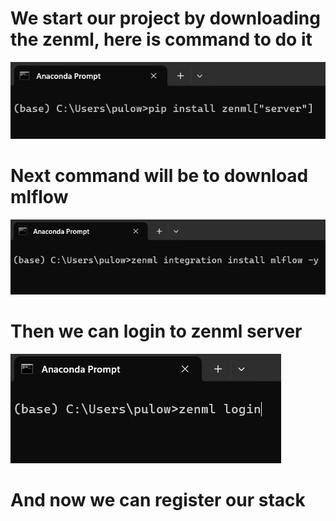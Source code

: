 # We start our project by downloading the zenml, here is command to do it
![](https://github.com/JakubTabor/MLOps/blob/main/images/zenml_installation.png)

# Next command will be to download mlflow
![](https://github.com/JakubTabor/MLOps/blob/main/images/mlflow_installation.png)

# Then we can login to zenml server
![](https://github.com/JakubTabor/MLOps/blob/main/images/login_to_zenml.png)

# And now we can register our stack

